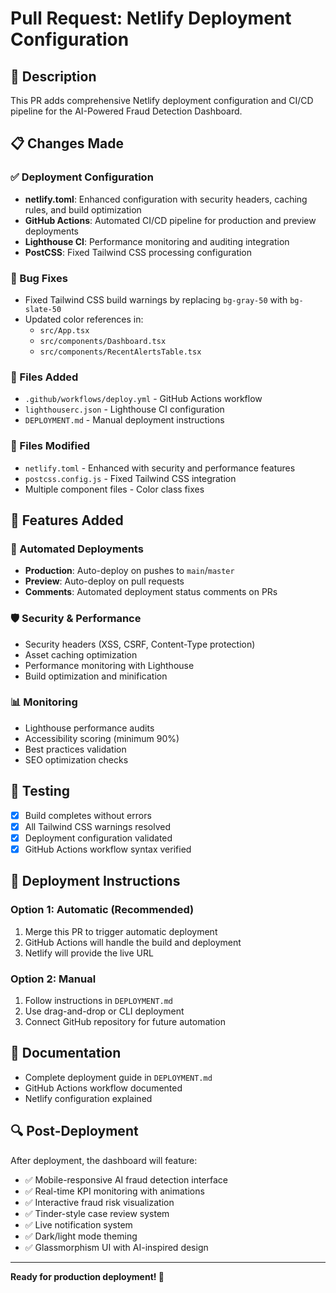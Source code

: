 # Pull Request: Netlify Deployment Configuration

## 🚀 Description
This PR adds comprehensive Netlify deployment configuration and CI/CD pipeline for the AI-Powered Fraud Detection Dashboard.

## 📋 Changes Made

### ✅ Deployment Configuration
- **netlify.toml**: Enhanced configuration with security headers, caching rules, and build optimization
- **GitHub Actions**: Automated CI/CD pipeline for production and preview deployments
- **Lighthouse CI**: Performance monitoring and auditing integration
- **PostCSS**: Fixed Tailwind CSS processing configuration

### 🔧 Bug Fixes
- Fixed Tailwind CSS build warnings by replacing `bg-gray-50` with `bg-slate-50`
- Updated color references in:
  - `src/App.tsx`
  - `src/components/Dashboard.tsx` 
  - `src/components/RecentAlertsTable.tsx`

### 📁 Files Added
- `.github/workflows/deploy.yml` - GitHub Actions workflow
- `lighthouserc.json` - Lighthouse CI configuration
- `DEPLOYMENT.md` - Manual deployment instructions

### 📁 Files Modified
- `netlify.toml` - Enhanced with security and performance features
- `postcss.config.js` - Fixed Tailwind CSS integration
- Multiple component files - Color class fixes

## 🎯 Features Added

### 🔄 Automated Deployments
- **Production**: Auto-deploy on pushes to `main`/`master` 
- **Preview**: Auto-deploy on pull requests
- **Comments**: Automated deployment status comments on PRs

### 🛡️ Security & Performance
- Security headers (XSS, CSRF, Content-Type protection)
- Asset caching optimization
- Performance monitoring with Lighthouse
- Build optimization and minification

### 📊 Monitoring
- Lighthouse performance audits
- Accessibility scoring (minimum 90%)
- Best practices validation
- SEO optimization checks

## 🧪 Testing
- [x] Build completes without errors
- [x] All Tailwind CSS warnings resolved
- [x] Deployment configuration validated
- [x] GitHub Actions workflow syntax verified

## 🚀 Deployment Instructions

### Option 1: Automatic (Recommended)
1. Merge this PR to trigger automatic deployment
2. GitHub Actions will handle the build and deployment
3. Netlify will provide the live URL

### Option 2: Manual
1. Follow instructions in `DEPLOYMENT.md`
2. Use drag-and-drop or CLI deployment
3. Connect GitHub repository for future automation

## 📖 Documentation
- Complete deployment guide in `DEPLOYMENT.md`
- GitHub Actions workflow documented
- Netlify configuration explained

## 🔍 Post-Deployment
After deployment, the dashboard will feature:
- ✅ Mobile-responsive AI fraud detection interface
- ✅ Real-time KPI monitoring with animations
- ✅ Interactive fraud risk visualization  
- ✅ Tinder-style case review system
- ✅ Live notification system
- ✅ Dark/light mode theming
- ✅ Glassmorphism UI with AI-inspired design

---

**Ready for production deployment! 🎉**